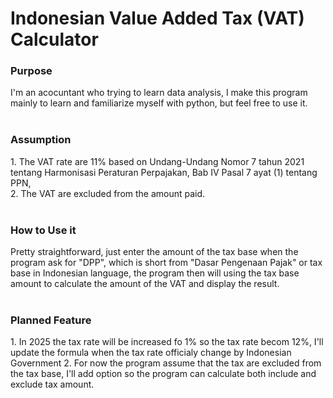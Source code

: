 
<h1>Indonesian Value Added Tax (VAT) Calculator</h1>

<h3>Purpose</h3>
I'm an acocuntant who trying to learn data analysis, I make this program mainly to learn and familiarize myself with python, but feel free to use it.
<br/>
<br/>

<h3>Assumption</h3>
1. The VAT rate are 11% based on Undang-Undang Nomor 7 tahun 2021 tentang Harmonisasi Peraturan Perpajakan, Bab IV Pasal 7 ayat (1) tentang PPN,<br/>
2. The VAT are excluded from the amount paid.
<br/>
<br/>

<h3>How to Use it</h3>
Pretty straightforward, just enter the amount of the tax base when the program ask for "DPP", which is short from "Dasar Pengenaan Pajak" or tax base in Indonesian language, the program then will using the tax base amount to calculate the amount of the VAT and display the result.
<br/>
<br/>

<h3>Planned Feature</h3>
1. In 2025 the tax rate will be increased fo 1% so the tax rate becom 12%, I'll update the formula when the tax rate officialy change by Indonesian Government
2. For now the program assume that the tax are excluded from the tax base, I'll add option so the program can calculate both include and exclude tax amount.
